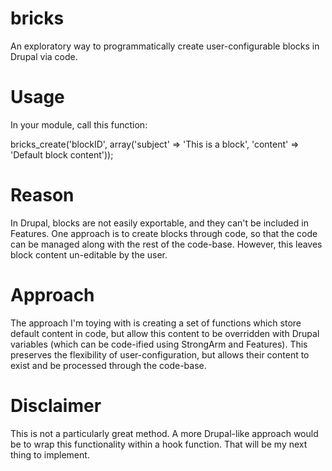 bricks
======

An exploratory way to programmatically create user-configurable blocks in Drupal via code.

# Usage

In your module, call this function:

bricks_create('blockID', array('subject' => 'This is a block', 'content' => 'Default block content'));

# Reason

In Drupal, blocks are not easily exportable, and they can't be included in Features. One approach is to create blocks through code, so that the code can be managed along with the rest of the code-base. However, this leaves block content un-editable by the user.

# Approach

The approach I'm toying with is creating a set of functions which store default content in code, but allow this content to be overridden with Drupal variables (which can be code-ified using StrongArm and Features). This preserves the flexibility of user-configuration, but allows their content to exist and be processed through the code-base.

# Disclaimer

This is not a particularly great method. A more Drupal-like approach would be to wrap this functionality within a hook function. That will be my next thing to implement.